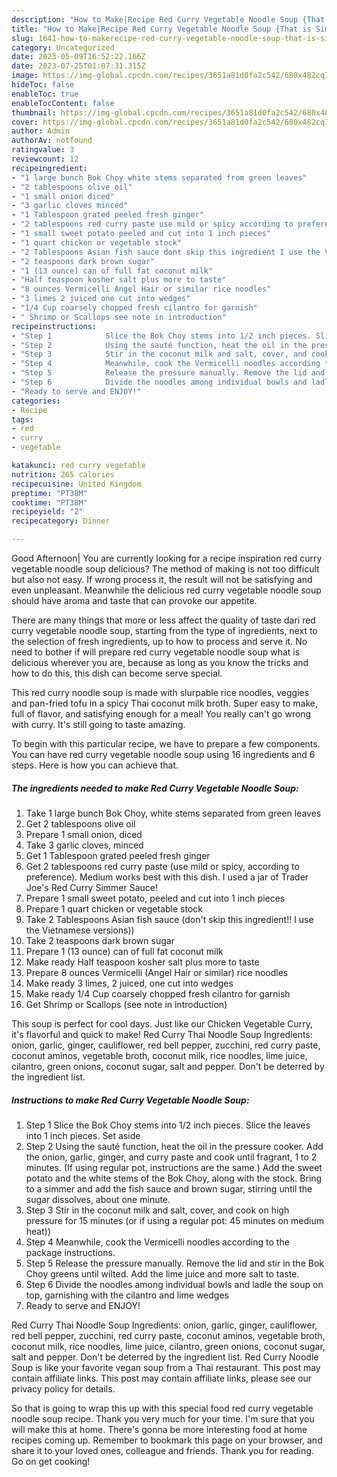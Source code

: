 ```yaml
---
description: "How to Make|Recipe Red Curry Vegetable Noodle Soup {That is Simple"
title: "How to Make|Recipe Red Curry Vegetable Noodle Soup {That is Simple"
slug: 1641-how-to-makerecipe-red-curry-vegetable-noodle-soup-that-is-simple
category: Uncategorized
date: 2023-05-09T16:52:22.166Z
date: 2023-07-25T01:07:31.315Z
image: https://img-global.cpcdn.com/recipes/3651a81d0fa2c542/680x482cq70/red-curry-vegetable-noodle-soup-recipe-main-photo.jpg
hideToc: false
enableToc: true
enableTocContent: false
thumbnail: https://img-global.cpcdn.com/recipes/3651a81d0fa2c542/680x482cq70/red-curry-vegetable-noodle-soup-recipe-main-photo.jpg
cover: https://img-global.cpcdn.com/recipes/3651a81d0fa2c542/680x482cq70/red-curry-vegetable-noodle-soup-recipe-main-photo.jpg
author: Admin
authorAv: notfound
ratingvalue: 3
reviewcount: 12
recipeingredient:
- "1 large bunch Bok Choy white stems separated from green leaves"
- "2 tablespoons olive oil"
- "1 small onion diced"
- "3 garlic cloves minced"
- "1 Tablespoon grated peeled fresh ginger"
- "2 tablespoons red curry paste use mild or spicy according to preference Medium works best with this dish I used a jar of Trader Joes Red Curry Simmer Sauce"
- "1 small sweet potato peeled and cut into 1 inch pieces"
- "1 quart chicken or vegetable stock"
- "2 Tablespoons Asian fish sauce dont skip this ingredient I use the Vietnamese versions"
- "2 teaspoons dark brown sugar"
- "1 (13 ounce) can of full fat coconut milk"
- "Half teaspoon kosher salt plus more to taste"
- "8 ounces Vermicelli Angel Hair or similar rice noodles"
- "3 limes 2 juiced one cut into wedges"
- "1/4 Cup coarsely chopped fresh cilantro for garnish"
- " Shrimp or Scallops see note in introduction"
recipeinstructions:
- "Step 1            Slice the Bok Choy stems into 1/2 inch pieces. Slice the leaves into 1 inch pieces. Set aside"
- "Step 2            Using the sauté function, heat the oil in the pressure cooker. Add the onion, garlic, ginger, and curry paste and cook until fragrant, 1 to 2 minutes. (If using regular pot, instructions are the same.) Add the sweet potato and the white stems of the Bok Choy, along with the stock. Bring to a simmer and add the fish sauce and brown sugar, stirring until the sugar dissolves, about one minute."
- "Step 3            Stir in the coconut milk and salt, cover, and cook on high pressure for 15 minutes (or if using a regular pot: 45 minutes on medium heat))"
- "Step 4            Meanwhile, cook the Vermicelli noodles according to the package instructions."
- "Step 5            Release the pressure manually. Remove the lid and stir in the Bok Choy greens until wilted. Add the lime juice and more salt to taste."
- "Step 6            Divide the noodles among individual bowls and ladle the soup on top, garnishing with the cilantro and lime wedges"
- "Ready to serve and ENJOY!"
categories:
- Recipe
tags:
- red
- curry
- vegetable

katakunci: red curry vegetable 
nutrition: 265 calories
recipecuisine: United Kingdom
preptime: "PT38M"
cooktime: "PT38M"
recipeyield: "2"
recipecategory: Dinner

---
```



Good Afternoon| You are currently looking for a recipe inspiration red curry vegetable noodle soup delicious? The method of making is not too difficult but also not easy. If wrong process it, the result will not be satisfying and even unpleasant. Meanwhile the delicious red curry vegetable noodle soup should have aroma and taste that can provoke our appetite.






There are many things that more or less affect the quality of taste dari red curry vegetable noodle soup, starting from the type of ingredients, next to the selection of fresh ingredients, up to how to process and serve it. No need to bother if will prepare red curry vegetable noodle soup what is delicious wherever you are, because as long as you know the tricks and how to do this, this dish can become serve special.


This red curry noodle soup is made with slurpable rice noodles, veggies and pan-fried tofu in a spicy Thai coconut milk broth. Super easy to make, full of flavor, and satisfying enough for a meal! You really can&#39;t go wrong with curry. It&#39;s still going to taste amazing.


To begin with this particular recipe, we have to prepare a few components. You can have red curry vegetable noodle soup using 16 ingredients and 6 steps. Here is how you can achieve that.

<!--inarticleads1-->

##### The ingredients needed to make Red Curry Vegetable Noodle Soup:

1. Take 1 large bunch Bok Choy, white stems separated from green leaves
1. Get 2 tablespoons olive oil
1. Prepare 1 small onion, diced
1. Take 3 garlic cloves, minced
1. Get 1 Tablespoon grated peeled fresh ginger
1. Get 2 tablespoons red curry paste (use mild or spicy, according to preference). Medium works best with this dish. I used a jar of Trader Joe&#39;s Red Curry Simmer Sauce!
1. Prepare 1 small sweet potato, peeled and cut into 1 inch pieces
1. Prepare 1 quart chicken or vegetable stock
1. Take 2 Tablespoons Asian fish sauce (don&#39;t skip this ingredient!! I use the Vietnamese versions))
1. Take 2 teaspoons dark brown sugar
1. Prepare 1 (13 ounce) can of full fat coconut milk
1. Make ready Half teaspoon kosher salt plus more to taste
1. Prepare 8 ounces Vermicelli (Angel Hair or similar) rice noodles
1. Make ready 3 limes, 2 juiced, one cut into wedges
1. Make ready 1/4 Cup coarsely chopped fresh cilantro for garnish
1. Get  Shrimp or Scallops (see note in introduction)


This soup is perfect for cool days. Just like our Chicken Vegetable Curry, it&#39;s flavorful and quick to make! Red Curry Thai Noodle Soup Ingredients: onion, garlic, ginger, cauliflower, red bell pepper, zucchini, red curry paste, coconut aminos, vegetable broth, coconut milk, rice noodles, lime juice, cilantro, green onions, coconut sugar, salt and pepper. Don&#39;t be deterred by the ingredient list. 

<!--inarticleads2-->

##### Instructions to make Red Curry Vegetable Noodle Soup:

1. Step 1            Slice the Bok Choy stems into 1/2 inch pieces. Slice the leaves into 1 inch pieces. Set aside
1. Step 2            Using the sauté function, heat the oil in the pressure cooker. Add the onion, garlic, ginger, and curry paste and cook until fragrant, 1 to 2 minutes. (If using regular pot, instructions are the same.) Add the sweet potato and the white stems of the Bok Choy, along with the stock. Bring to a simmer and add the fish sauce and brown sugar, stirring until the sugar dissolves, about one minute.
1. Step 3            Stir in the coconut milk and salt, cover, and cook on high pressure for 15 minutes (or if using a regular pot: 45 minutes on medium heat))
1. Step 4            Meanwhile, cook the Vermicelli noodles according to the package instructions.
1. Step 5            Release the pressure manually. Remove the lid and stir in the Bok Choy greens until wilted. Add the lime juice and more salt to taste.
1. Step 6            Divide the noodles among individual bowls and ladle the soup on top, garnishing with the cilantro and lime wedges
1. Ready to serve and ENJOY!

Red Curry Thai Noodle Soup Ingredients: onion, garlic, ginger, cauliflower, red bell pepper, zucchini, red curry paste, coconut aminos, vegetable broth, coconut milk, rice noodles, lime juice, cilantro, green onions, coconut sugar, salt and pepper. Don&#39;t be deterred by the ingredient list. Red Curry Noodle Soup is like your favorite vegan soup from a Thai restaurant. This post may contain affiliate links. This post may contain affiliate links, please see our privacy policy for details. 

So that is going to wrap this up with this special food red curry vegetable noodle soup recipe. Thank you very much for your time. I'm sure that you will make this at home. There's gonna be more interesting food at home recipes coming up. Remember to bookmark this page on your browser, and share it to your loved ones, colleague and friends. Thank you for reading. Go on get cooking!
